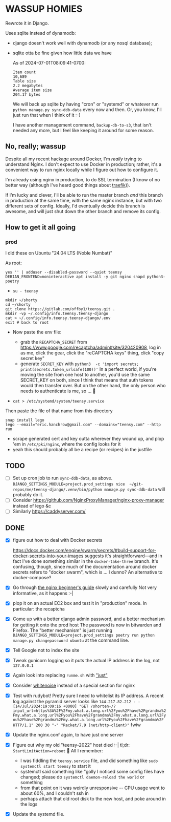 # WASSUP HOMIES

Rewrote it in Django.

Uses sqlite instead of dynamodb:

* django doesn't work well with dynamodb (or any nosql database);
* sqlite otta be fine given how little data we have

    As of 2024-07-01T08:09:41-0700:

    ```text
    Item count
    10,689
    Table size
    2.2 megabytes
    Average item size
    204.17 bytes
    ```

  We will back up sqlite by having "cron" or "systemd" or whatever run `python manage.py sync-ddb-data` every now and then.  Or, you know, I'll just run that when I think of it :-)

  I have another management command, `backup-db-to-s3`, that isn't needed any more, but I feel like keeping it around for some reason.

## No, really; wassup

Despite all my recent hackage around Docker, I'm *really* trying to understand Nginx. I don't expect to use Docker in production; rather, it's a convenient way to run nginx locally while I figure out how to configure it.

I'm already using nginx in production, to do SSL termination (I know of no better way (although I've heard good things about [traefik](https://doc.traefik.io/traefik/))).

If I'm lucky and clever, I'll be able to run the master branch *and* this branch in production at the same time, with the same nginx instance, but with two different sets of config.  Ideally, I'd eventually decide this branch is awesome, and will just shut down the other branch and remove its config.

## How to get it all going

### prod

I did these on Ubuntu "24.04 LTS (Noble Numbat)"

As root:

```shell
yes '' | adduser --disabled-password --quiet teensy
DEBIAN_FRONTEND=noninteractive apt install -y git nginx snapd python3-poetry
```

- `su - teensy`

```shell
mkdir ~/shorty
cd ~/shorty
git clone https://gitlab.com/offby1/teensy.git .
mkdir -vp ~/.config/info.teensy.teensy-django
cat > ~/.config/info.teensy.teensy-django/.env
exit # back to root
```

- Now paste the env file:
  - grab the `RECAPTCHA_SECRET` from <https://www.google.com/recaptcha/admin#site/320420908>, log in as me, click the gear, click the "reCAPTCHA keys" thing, click "copy secret key"
  - generate `SECRET_KEY` with `python3  -c 'import secrets; print(secrets.token_urlsafe(100))'`
  In a perfect world, if you're moving the site from one host to another, you'd use the same SECRET_KEY on both, since I think that means that auth tokens would then transfer over.  But on the other hand, the only person who needs to authenticate is me, so ... 🤷

- `cat > /etc/systemd/system/teensy.service`

Then paste the file of that name from this directory

```shell
snap install lego
lego --email="eric.hanchrow@gmail.com" --domains="teensy.com" --http run
```
  - scrape generated cert and key outta wherever they wound up, and plop 'em in `/etc/pki/nginx`, where the config looks for it
  - yeah this should probably all be a recipe (or recipes) in the justfile

## TODO

* [ ] Set up cron job to run `sync-ddb-data`, as above.
   `DJANGO_SETTINGS_MODULE=project.prod_settings nice  ~/git-repos/me/teensy-django/.venv/bin/python manage.py sync-ddb-data` will probably do it.
* [ ] Consider <https://github.com/NginxProxyManager/nginx-proxy-manager> instead of lego &c
* [ ] Similarly <https://caddyserver.com/>

## DONE

* [x] figure out how to deal with Docker secrets

  <https://docs.docker.com/engine/swarm/secrets/#build-support-for-docker-secrets-into-your-images> suggests it's straightforward—and in fact I've done something similar in the `docker-take-three` branch.  It's confusing, though, since much of the documentation around docker secrets refers to "docker swarm", which is ... I dunno? An alternative to docker-compose?
* [x] Go through [the nginx beginner's guide](http://nginx.org/en/docs/beginners_guide.html) slowly and carefully
  Not very informative, as it happens :-|
* [x] plop it on an actual EC2 box and test it in "production" mode.
  In particular: the recaptcha
* [x] Come up with a better django admin password, and a better mechanism for getting it onto the prod host
  The password is now in bitwarden and Firefox.  The "better mechanism" is just running `DJANGO_SETTINGS_MODULE=project.prod_settings poetry run python manage.py changepassword ubuntu` at the command line.
* [x] Tell Google not to index the site
* [x] Tweak gunicorn logging so it puts the actual IP address in the log, not `127.0.0.1`
* [x] Again look into replacing `runme.sh` with ["just"](https://just.systems/man/en/)
* [x] Consider [whitenoise](https://whitenoise.readthedocs.io/en/latest/) instead of a special section for nginx
* [x] Test with rudybot!
  Pretty sure I need to whitelist its IP address.
  A recent log against the pyramid server looks like `144.217.82.212 - - [14/Jul/2024:19:09:16 +0000] "GET /shorten-/?input_url=https%3A%2F%2Fmy.what.a.long.url%2Fyou%2Fhave%2Fgrandma%2Fmy.what.a.long.url%2Fyou%2Fhave%2Fgrandma%2Fmy.what.a.long.url%2Fyou%2Fhave%2Fgrandma%2Fmy.what.a.long.url%2Fyou%2Fhave%2Fgrandma%2F HTTP/1.1" 200 30 "-" "Racket/7.9 (net/http-client)"` fwiw
* [x] Update the nginx.conf again, to have just one server
* [x] Figure out why my old "teensy-2022" host died :-|
  tl;dr: `StartLimitAction=reboot` 🤢
  All I remember:
  - I was fiddling the `teensy.service` file, and did something like `sudo systemctl start teensy` to start it
  - systemctl said something like "golly I noticed some config files have changed; please do `systemctl daemon-reload the world` or something
  - from that point on it was weirdly unresponsive -- CPU usage went to about 60%, and I couldn't ssh in
  - perhaps attach that old root disk to the new host, and poke around in the logs
* [x] Update the systemd file.
